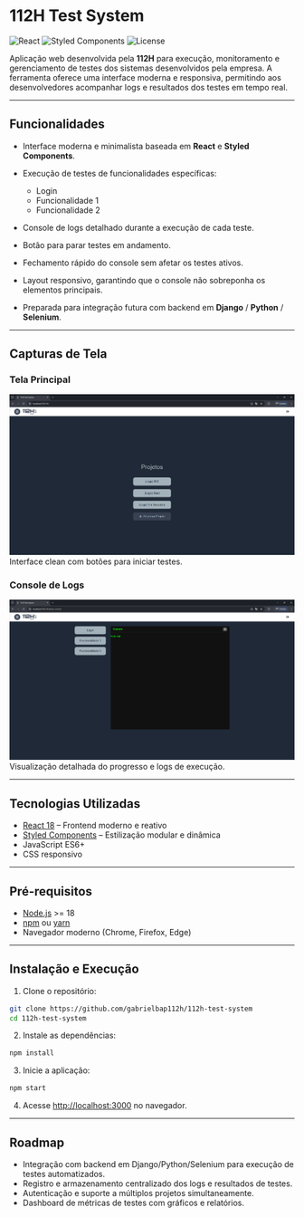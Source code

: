 # 112H Test System

![React](https://img.shields.io/badge/React-18.2.0-blue?logo=react) ![Styled Components](https://img.shields.io/badge/Styled%20Components-5.3.11-9cf?logo=styled-components) ![License](https://img.shields.io/badge/License-MIT-green)

Aplicação web desenvolvida pela **112H** para execução, monitoramento e gerenciamento de testes dos sistemas desenvolvidos pela empresa. A ferramenta oferece uma interface moderna e responsiva, permitindo aos desenvolvedores acompanhar logs e resultados dos testes em tempo real.

---

## Funcionalidades

* Interface moderna e minimalista baseada em **React** e **Styled Components**.
* Execução de testes de funcionalidades específicas:

  * Login
  * Funcionalidade 1
  * Funcionalidade 2
* Console de logs detalhado durante a execução de cada teste.
* Botão para parar testes em andamento.
* Fechamento rápido do console sem afetar os testes ativos.
* Layout responsivo, garantindo que o console não sobreponha os elementos principais.
* Preparada para integração futura com backend em **Django** / **Python** / **Selenium**.

---

## Capturas de Tela

### Tela Principal

![Tela Principal](docs/screenshots/home.png)
Interface clean com botões para iniciar testes.

### Console de Logs

![Console de Logs](docs/screenshots/console.png)
Visualização detalhada do progresso e logs de execução.

---

## Tecnologias Utilizadas

* [React 18](https://reactjs.org/) – Frontend moderno e reativo
* [Styled Components](https://styled-components.com/) – Estilização modular e dinâmica
* JavaScript ES6+
* CSS responsivo

---

## Pré-requisitos

* [Node.js](https://nodejs.org/) >= 18
* [npm](https://www.npmjs.com/) ou [yarn](https://yarnpkg.com/)
* Navegador moderno (Chrome, Firefox, Edge)

---

## Instalação e Execução

1. Clone o repositório:

```bash
git clone https://github.com/gabrielbap112h/112h-test-system
cd 112h-test-system
```

2. Instale as dependências:

```bash
npm install
```

3. Inicie a aplicação:

```bash
npm start
```

4. Acesse [http://localhost:3000](http://localhost:3000) no navegador.

---

## Roadmap

* Integração com backend em Django/Python/Selenium para execução de testes automatizados.
* Registro e armazenamento centralizado dos logs e resultados de testes.
* Autenticação e suporte a múltiplos projetos simultaneamente.
* Dashboard de métricas de testes com gráficos e relatórios.
